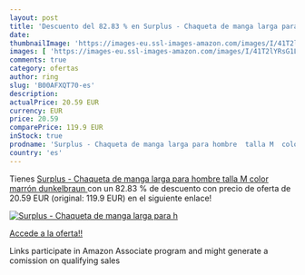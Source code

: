```yaml
---
layout: post
title: 'Descuento del 82.83 % en Surplus - Chaqueta de manga larga para h'
date: 
thumbnailImage: 'https://images-eu.ssl-images-amazon.com/images/I/41T2lYRsG1L._SL200_.jpg'
images: [ 'https://images-eu.ssl-images-amazon.com/images/I/41T2lYRsG1L._SL200_.jpg' ]
comments: true
category: ofertas
author: ring
slug: 'B00AFXQT70-es'
description:
actualPrice: 20.59 EUR
currency: EUR
price: 20.59
comparePrice: 119.9 EUR
inStock: true
prodname: 'Surplus - Chaqueta de manga larga para hombre  talla M  color marrón  dunkelbraun '
country: 'es'
---
```


Tienes [Surplus - Chaqueta de manga larga para hombre  talla M  color marrón  dunkelbraun ](https://www.amazon.es/dp/B00AFXQT70/?tag=tolees-21) con un 82.83 % de descuento con precio de oferta de 20.59 EUR (original: 119.9 EUR) en el siguiente enlace!

[![Surplus - Chaqueta de manga larga para h](https://images-eu.ssl-images-amazon.com/images/I/41T2lYRsG1L._SL200_.jpg)](https://www.amazon.es/dp/B00AFXQT70/?tag=tolees-21)

[Accede a la oferta!!](https://www.amazon.es/dp/B00AFXQT70/?tag=tolees-21)

Links participate in Amazon Associate program and might generate a comission on qualifying sales


